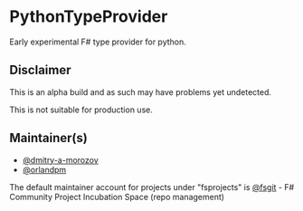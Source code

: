 PythonTypeProvider
==================

Early experimental F# type provider for python.

## Disclaimer

This is an alpha build and as such may have problems yet undetected. 

This is not suitable for production use.  

## Maintainer(s)

- [@dmitry-a-morozov](https://github.com/dmitry-a-morozov)
- [@orlandpm](https://github.com/orlandpm)

The default maintainer account for projects under "fsprojects" is [@fsgit](https://github.com/fsgit) - F# Community Project Incubation Space (repo management)
